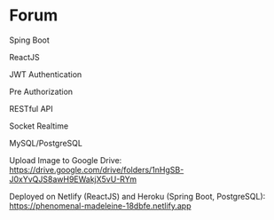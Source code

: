 # Forum

Sping Boot

ReactJS

JWT Authentication

Pre Authorization

RESTful API

Socket Realtime

MySQL/PostgreSQL

Upload Image to Google Drive: https://drive.google.com/drive/folders/1nHgSB-J0xYvQJS8awH9EWakjX5vU-RYm

Deployed on Netlify (ReactJS) and Heroku (Spring Boot, PostgreSQL): https://phenomenal-madeleine-18dbfe.netlify.app

